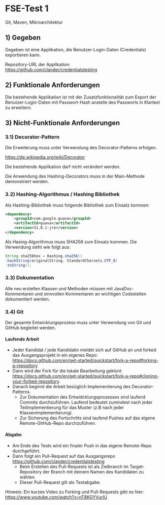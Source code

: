 # FSE-Test 1

Git, Maven, Mikroarchitektur

## 1) Gegeben
Gegeben ist eine Applikation, die Benutzer-Login-Daten (Credentials) exportieren kann. 

Repository-URL der Applikation: https://github.com/clander/credentialstesting

## 2) Funktionale Anforderungen
Die bestehende Applikation ist mit der Zusatzfunktionalität zum Export der Benutzer-Login-Daten mit Passwort-Hash anstelle des Passworts in Klartext zu erweitern.

## 3) Nicht-Funktionale Anforderungen
### 3.1) Decorator-Pattern
Die Erweiterung muss unter Verwendung des Decorator-Patterns erfolgen.

https://de.wikipedia.org/wiki/Decorator

Die bestehende Applikation darf nicht verändert werden. 

Die Anwendung des Hashing-Decorators muss in der Main-Methode demonstriert werden.

### 3.2) Hashing-Algorithmus / Hashing Bibliothek
Als Hashing-Bibliothek muss folgende Bibliothek zum Einsatz kommen:

```xml
<dependency>
    <groupId>com.google.guava</groupId>
    <artifactId>guava</artifactId>
    <version>31.0.1-jre</version>
</dependency>
```

Als Hasing-Algorithmus muss SHA256 zum Einsatz kommen. Die Verwendung sieht wie folgt aus:

```java
String sha256hex = Hashing.sha256()
.hashString(originalString, StandardCharsets.UTF_8)
.toString();
```

### 3.3) Dokumentation
Alle neu erstellen Klassen und Methoden müssen mit JavaDoc-Kommentaren und sinnvollen Kommentaren an wichtigen Codestellen dokumentiert werden.

### 3.4) Git
Der gesamte Entwicklungsprozess muss unter Verwendung von Git und GitHub begleitet werden. 

#### Laufende Arbeit
- Jeder Kandidat / jede Kandidatin meldet sich auf GitHub an und forked das Ausgangsprojekt in ein eigenes Repo: https://docs.github.com/en/get-started/quickstart/fork-a-repo#forking-a-repository
- Dann wird der Fork für die lokale Bearbeitung geklont: https://docs.github.com/en/get-started/quickstart/fork-a-repo#cloning-your-forked-repository.
- Danach beginnt die Arbeit bezüglich Implementierung des Decorator-Patterns. 
    - Zur Dokumentation des Entwidcklungsprozesses sind laufend Commits durchzuführen. Laufend bedeutet zumindest nach jeder Teilimplementierung für das Muster (z.B nach jeder Klassenimplementierung).
    - Zur Sicherung des Fortschritts sind laufend Pushes auf das eigene Remote-GitHub-Repo durchzuführen.

#### Abgabe
- Am Ende des Tests wird ein finaler Push in das eigene Remote-Repo durchgeführt.
- Dann folgt ein Pull-Request auf das Ausgangsrepo https://github.com/clander/credentialstesting
    - Beim Erstellen des Pull-Requests ist als Zielbranch im Target-Repository der Branch mit deinem Namen des Kandidaten zu wählen. 
    - Dieser Pull-Request gilt als Testabgabe. 

Hinweis: Ein kurzes Video zu Forking und Pull-Requests gibt es hier: https://www.youtube.com/watch?v=nT8KGYVurIU
